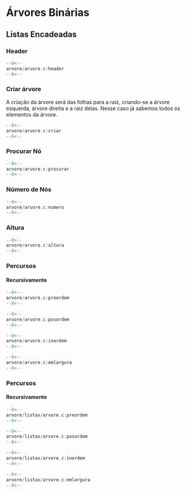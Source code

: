 # Árvores Binárias

## Listas Encadeadas

### Header

```c title="arvores.c" linenums="1"
--8<--
arvore/arvore.c:header
--8<--
```

### Criar árvore

A criação da árvore será das folhas para a raiz, criando-se a árvore esquerda, árvore direita e a raiz delas. Nesse caso já sabemos todos os elementos da árvore.

```c title="criar_arvore.c" linenums="1"
--8<--
arvore/arvore.c:criar
--8<--
```

### Procurar Nó

```c title="procurar_no.c" linenums="1"
--8<--
arvore/arvore.c:procurar
--8<--
```

### Número de Nós

```c title="numero_nos.c" linenums="1"
--8<--
arvore/arvore.c:numero
--8<--
```

### Altura

```c title="altura.c" linenums="1"
--8<--
arvore/arvore.c:altura 
--8<--
```

### Percursos

#### Recursivamente

```c title="preordem.c" linenums="1"
--8<--
arvore/arvore.c:preordem
--8<--
```

```c title="posordem.c" linenums="1"
--8<--
arvore/arvore.c:posordem
--8<--
```

```c title="em_ordem.c" linenums="1"
--8<--
arvore/arvore.c:inordem
--8<--
```

```c title="em_largura.c" linenums="1"
--8<--
arvore/arvore.c:emlargura
--8<--
```

### Percursos

#### Recursivamente

```c title="preordem.c" linenums="1"
--8<--
arvore/listas/arvore.c:preordem
--8<--
```

```c title="posordem.c" linenums="1"
--8<--
arvore/listas/arvore.c:posordem
--8<--
```

```c title="em_ordem.c" linenums="1"
--8<--
arvore/listas/arvore.c:inordem
--8<--
```

```c title="em_largura.c" linenums="1"
--8<--
arvore/listas/arvore.c:emlargura
--8<--
```
